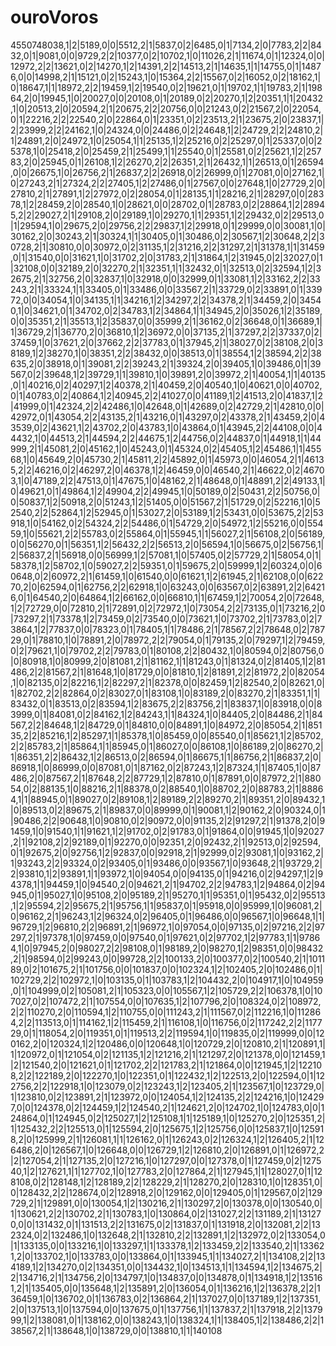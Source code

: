 # ouroVoros
4550748038,1|2|5189,0|0|5512,2|1|5837,0|2|6485,0|1|7134,2|0|7783,2|2|8432,0|1|9081,0|0|9729,2|2|10377,0|2|10702,1|0|11026,2|1|11674,0|1|12324,0|0|12972,2|2|13621,0|2|14270,1|2|14391,2|2|14513,2|1|14635,1|1|14755,0|1|14876,0|0|14998,2|1|15121,0|2|15243,1|0|15364,2|2|15567,0|2|16052,0|2|18162,1|0|18647,1|1|18972,2|2|19459,1|2|19540,0|2|19621,0|1|19702,1|1|19783,2|1|19864,2|0|19945,1|0|20027,0|0|20108,0|1|20189,0|2|20270,1|2|20351,1|1|20432,1|0|20513,2|0|20594,2|1|20675,2|2|20756,0|0|21243,0|2|21567,2|0|22054,0|1|22216,2|2|22540,2|0|22864,0|1|23351,0|2|23513,2|1|23675,2|0|23837,1|2|23999,2|2|24162,1|0|24324,0|0|24486,0|2|24648,1|2|24729,2|2|24810,2|1|24891,2|0|24972,1|0|25054,1|1|25135,1|2|25216,0|2|25297,0|1|25337,0|0|25378,1|0|25418,2|0|25459,2|1|25499,1|1|25540,0|1|25581,0|2|25621,1|2|25783,2|0|25945,0|1|26108,1|2|26270,2|2|26351,2|1|26432,1|1|26513,0|1|26594,0|0|26675,1|0|26756,2|1|26837,2|2|26918,0|2|26999,0|1|27081,0|0|27162,1|0|27243,2|1|27324,2|2|27405,1|2|27486,0|1|27567,0|0|27648,1|0|27729,2|0|27810,2|1|27891,1|2|27972,0|2|28054,0|1|28135,1|1|28216,2|1|28297,0|0|28378,1|2|28459,2|0|28540,1|0|28621,0|0|28702,0|1|28783,0|2|28864,1|2|28945,2|2|29027,2|1|29108,2|0|29189,1|0|29270,1|1|29351,1|2|29432,0|2|29513,0|1|29594,1|0|29675,2|0|29756,2|2|29837,1|2|29918,0|1|29999,0|0|30081,1|0|30162,2|0|30243,2|1|30324,1|1|30405,0|1|30486,0|2|30567,1|2|30648,2|2|30728,2|1|30810,0|0|30972,0|2|31135,1|2|31216,2|2|31297,2|1|31378,1|1|31459,0|1|31540,0|0|31621,1|0|31702,2|0|31783,2|1|31864,1|2|31945,0|2|32027,0|1|32108,0|0|32189,2|0|32270,2|1|32351,1|1|32432,0|1|32513,0|2|32594,1|2|32675,2|1|32756,2|0|32837,1|0|32918,0|0|32999,0|1|33081,1|2|33162,2|2|33243,2|1|33324,1|1|33405,0|1|33486,0|0|33567,2|1|33729,0|2|33891,0|1|33972,0|0|34054,1|0|34135,1|1|34216,1|2|34297,2|2|34378,2|1|34459,2|0|34540,1|0|34621,0|1|34702,0|2|34783,1|2|34864,1|1|34945,2|0|35026,1|2|35189,0|0|35351,2|1|35513,1|2|35837,0|0|35999,2|1|36162,0|2|36648,0|1|36689,1|1|36729,2|1|36770,2|0|36810,1|2|36972,0|0|37135,2|1|37297,2|2|37337,0|2|37459,1|0|37621,2|0|37662,2|2|37783,0|1|37945,2|1|38027,0|2|38108,2|0|38189,1|2|38270,1|0|38351,2|2|38432,0|0|38513,0|1|38554,1|2|38594,2|2|38635,2|0|38918,0|1|39081,2|2|39243,2|1|39324,2|0|39405,1|0|39486,0|1|39567,0|2|39648,1|2|39729,1|1|39810,1|0|39891,2|0|39972,2|1|40054,1|1|40135,0|1|40216,0|2|40297,1|2|40378,2|1|40459,2|0|40540,1|0|40621,0|0|40702,0|1|40783,0|2|40864,1|2|40945,2|2|41027,0|0|41189,1|2|41513,2|0|41837,1|2|41999,0|1|42324,2|2|42486,1|0|42648,0|1|42689,0|2|42729,2|1|42810,0|0|42972,0|1|43054,2|2|43135,2|1|43216,0|1|43297,0|2|43378,2|1|43459,2|0|43539,0|2|43621,1|2|43702,2|0|43783,1|0|43864,0|1|43945,2|2|44108,0|0|44432,1|0|44513,2|1|44594,2|2|44675,1|2|44756,0|2|44837,0|1|44918,1|1|44999,2|1|45081,2|0|45162,1|0|45243,0|1|45324,0|2|45405,1|2|45486,1|1|45568,1|0|45649,2|0|45730,2|1|45811,2|2|45892,0|1|45973,0|0|46054,2|1|46135,2|2|46216,0|2|46297,2|0|46378,1|2|46459,0|0|46540,2|1|46622,0|2|46703,1|0|47189,2|2|47513,0|1|47675,1|0|48162,2|1|48648,0|1|48891,2|2|49133,1|0|49621,0|1|49864,1|2|49904,2|2|49945,1|0|50189,0|2|50431,2|2|50756,0|0|50837,1|2|50918,2|0|51243,1|2|51405,0|0|51567,2|1|51729,0|2|52216,1|0|52540,2|2|52864,1|2|52945,0|1|53027,2|0|53189,1|2|53431,0|0|53675,2|2|53918,1|0|54162,0|2|54324,2|2|54486,0|1|54729,2|0|54972,1|2|55216,0|0|55459,1|0|55621,2|2|55783,0|2|55864,0|1|55945,1|1|56027,2|1|56108,2|0|56189,0|0|56270,0|1|56351,1|2|56432,2|2|56513,2|0|56594,1|0|56675,0|2|56756,1|2|56837,2|1|56918,0|0|56999,1|2|57081,1|0|57405,0|2|57729,2|1|58054,0|1|58378,1|2|58702,1|0|59027,2|2|59351,0|1|59675,2|0|59999,1|2|60324,0|0|60648,0|2|60972,2|1|61459,1|0|61540,0|0|61621,1|2|61945,2|1|62108,0|0|62270,2|0|62594,0|1|62756,2|2|62918,1|0|63243,0|0|63567,0|2|63891,2|2|64216,0|1|64540,2|0|64864,1|2|66162,0|0|66810,1|1|67459,1|2|70054,2|0|72648,1|2|72729,0|0|72810,2|1|72891,0|2|72972,1|0|73054,2|2|73135,0|1|73216,2|0|73297,2|1|73378,1|2|73459,0|2|73540,0|0|73621,1|0|73702,2|1|73783,0|2|73864,1|2|77837,0|0|78323,0|1|78405,1|1|78486,2|1|78567,2|2|78648,0|2|78729,0|1|78810,1|0|78891,2|0|78972,2|2|79054,0|1|79135,2|0|79297,1|2|79459,0|2|79621,1|0|79702,2|2|79783,0|1|80108,2|2|80432,1|0|80594,0|2|80756,0|0|80918,1|0|80999,2|0|81081,2|1|81162,1|1|81243,0|1|81324,0|2|81405,1|2|81486,2|2|81567,2|1|81648,1|0|81729,0|0|81810,1|2|81891,2|2|81972,2|0|82054,1|0|82135,0|2|82216,1|2|82297,2|1|82378,0|0|82459,1|2|82540,2|0|82621,0|1|82702,2|2|82864,0|2|83027,0|1|83108,1|0|83189,2|0|83270,2|1|83351,1|1|83432,0|1|83513,0|2|83594,1|2|83675,2|2|83756,2|1|83837,1|0|83918,0|0|83999,0|1|84081,0|2|84162,1|2|84243,1|1|84324,1|0|84405,2|0|84486,2|1|84567,2|2|84648,1|2|84729,0|1|84810,0|0|84891,1|0|84972,2|0|85054,2|1|85135,2|2|85216,1|2|85297,1|1|85378,1|0|85459,0|0|85540,0|1|85621,1|2|85702,2|2|85783,2|1|85864,1|1|85945,0|1|86027,0|0|86108,1|0|86189,2|0|86270,2|1|86351,2|2|86432,1|2|86513,0|2|86594,0|1|86675,1|1|86756,2|1|86837,2|0|86918,1|0|86999,0|0|87081,0|1|87162,0|2|87243,1|2|87324,1|1|87405,1|0|87486,2|0|87567,2|1|87648,2|2|87729,1|2|87810,0|1|87891,0|0|87972,2|1|88054,0|2|88135,1|0|88216,2|1|88378,0|2|88540,1|0|88702,2|0|88783,2|1|88864,1|1|88945,0|1|89027,0|2|89108,1|2|89189,2|2|89270,2|1|89351,2|0|89432,1|0|89513,0|2|89675,2|1|89837,0|0|89999,0|1|90081,1|2|90162,2|0|90324,0|1|90486,2|2|90648,1|0|90810,0|2|90972,0|0|91135,2|2|91297,2|1|91378,2|0|91459,1|0|91540,1|1|91621,1|2|91702,0|2|91783,0|1|91864,0|0|91945,1|0|92027,2|1|92108,2|2|92189,0|1|92270,0|0|92351,2|0|92432,2|1|92513,0|2|92594,0|1|92675,2|0|92756,1|2|92837,0|0|92918,2|1|92999,0|2|93081,1|0|93162,2|1|93243,2|2|93324,0|2|93405,0|1|93486,0|0|93567,1|0|93648,2|1|93729,2|2|93810,1|2|93891,1|1|93972,1|0|94054,0|0|94135,0|1|94216,0|2|94297,1|2|94378,1|1|94459,1|0|94540,2|0|94621,2|1|94702,2|2|94783,1|2|94864,0|2|94945,0|1|95027,1|0|95108,2|0|95189,2|1|95270,1|1|95351,0|1|95432,0|2|95513,1|2|95594,2|2|95675,2|1|95756,1|1|95837,0|1|95918,0|0|95999,1|0|96081,2|0|96162,2|1|96243,1|2|96324,0|2|96405,0|1|96486,0|0|96567,1|0|96648,1|1|96729,1|2|96810,2|2|96891,2|1|96972,1|0|97054,0|0|97135,0|2|97216,2|2|97297,2|1|97378,1|0|97459,0|0|97540,0|1|97621,0|2|97702,1|2|97783,1|1|97864,1|0|97945,2|0|98027,2|2|98108,0|1|98189,2|0|98270,1|2|98351,0|0|98432,2|1|98594,0|2|99243,0|0|99728,2|2|100133,2|0|100377,0|2|100540,2|1|101189,0|2|101675,2|1|101756,0|0|101837,0|0|102324,1|2|102405,2|0|102486,0|1|102729,2|2|102972,1|0|103135,0|1|103783,1|2|104432,2|0|104917,1|0|104959,0|1|104999,0|2|105081,2|1|105323,0|0|105567,1|2|105729,2|2|106378,1|0|107027,0|2|107472,2|1|107554,0|0|107635,1|2|107796,2|0|108324,0|2|108972,2|2|110270,2|0|110594,1|2|110755,0|0|111243,2|1|111567,0|2|112216,1|0|112864,2|2|113513,0|1|114162,1|2|115459,2|1|116108,1|0|116756,0|2|117242,2|2|117729,0|1|118054,2|0|119351,0|1|119513,2|2|119594,1|0|119835,0|2|119999,0|0|120162,2|0|120324,1|2|120486,0|0|120648,1|0|120729,2|0|120810,2|1|120891,1|1|120972,0|1|121054,0|2|121135,1|2|121216,2|1|121297,2|0|121378,0|0|121459,1|2|121540,2|0|121621,0|1|121702,2|2|121783,2|1|121864,0|0|121945,1|2|122108,2|2|122189,2|0|122270,1|0|122351,0|1|122432,1|2|122513,2|0|122594,0|1|122756,2|2|122918,1|0|123079,0|2|123243,1|2|123405,2|1|123567,1|0|123729,0|1|123810,0|2|123891,2|1|123972,0|0|124054,1|2|124135,2|2|124216,1|0|124297,0|0|124378,0|2|124459,1|2|124540,2|1|124621,2|0|124702,1|0|124783,0|0|124864,0|1|124945,0|2|125027,1|2|125108,1|1|125189,1|0|125270,2|0|125351,2|1|125432,2|2|125513,0|1|125594,2|0|125675,1|2|125756,0|0|125837,1|0|125918,2|0|125999,2|1|126081,1|1|126162,0|1|126243,0|2|126324,1|2|126405,2|1|126486,2|0|126567,1|0|126648,0|0|126729,1|2|126810,2|0|126891,0|1|126972,2|2|127054,2|1|127135,2|0|127216,1|0|127297,0|0|127378,0|1|127459,0|2|127540,1|2|127621,1|1|127702,1|0|127783,2|0|127864,2|1|127945,1|1|128027,0|1|128108,0|2|128148,1|2|128189,2|2|128229,2|1|128270,2|0|128310,1|0|128351,0|0|128432,2|2|128674,0|2|128918,2|0|129162,0|0|129405,0|1|129567,0|2|129729,2|1|129891,0|0|130054,1|2|130216,2|1|130297,2|0|130378,0|0|130540,0|1|130621,2|2|130702,2|1|130783,1|0|130864,0|2|131027,2|2|131189,2|1|131270,0|0|131432,0|1|131513,2|2|131675,0|2|131837,0|1|131918,2|0|132081,2|2|132324,0|2|132486,1|0|132648,2|1|132810,2|2|132891,1|2|132972,0|2|133054,0|1|133135,0|0|133216,1|0|133297,1|1|133378,1|2|133459,2|2|133540,2|1|133621,2|0|133702,1|0|133783,0|0|133864,0|1|133945,1|1|134027,2|1|134108,2|2|134189,1|2|134270,0|2|134351,0|0|134432,1|0|134513,1|1|134594,1|2|134675,2|2|134716,2|1|134756,2|0|134797,1|0|134837,0|0|134878,0|1|134918,1|2|135161,2|1|135405,0|0|135648,1|2|135891,2|0|136054,0|1|136216,1|2|136378,2|2|136459,1|0|136702,0|1|136783,0|2|136864,2|1|137027,0|0|137189,1|2|137351,2|0|137513,1|0|137594,0|0|137675,0|1|137756,1|1|137837,2|1|137918,2|2|137999,1|2|138081,0|1|138162,0|0|138243,1|0|138324,1|1|138405,1|2|138486,2|2|138567,2|1|138648,1|0|138729,0|0|138810,1|1|140108

